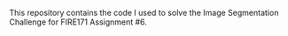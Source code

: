 This repository contains the code I used to solve the Image Segmentation
Challenge for FIRE171 Assignment #6.
